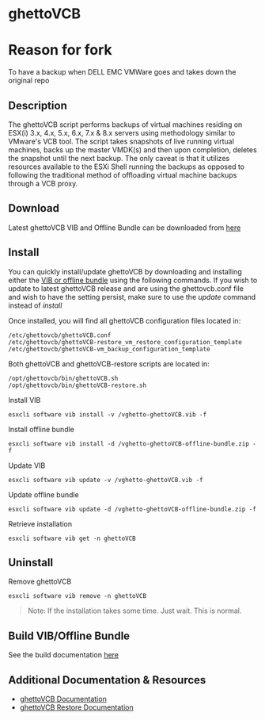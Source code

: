 # ghettoVCB

# Reason for fork

To have a backup when DELL EMC VMWare goes and takes down the original repo

## Description

The ghettoVCB script performs backups of virtual machines residing on ESX(i) 3.x, 4.x, 5.x, 6.x, 7.x & 8.x servers using methodology similar to VMware's VCB tool. The script takes snapshots of live running virtual machines, backs up the  master VMDK(s) and then upon completion, deletes the snapshot until the next backup. The only caveat is that it utilizes resources available to the ESXi Shell running the backups as opposed to following the traditional method of offloading virtual machine backups through a VCB proxy.

## Download

Latest ghettoVCB VIB and Offline Bundle can be downloaded from [here](https://github.com/lamw/ghettoVCB/releases)

## Install

You can quickly install/update ghettoVCB by downloading and installing either the [VIB or offline bundle](https://github.com/lamw/ghettoVCB/releases) using the following commands. If you wish to update to latest ghettoVCB release and are using the ghettovcb.conf file and wish to have the setting persist, make sure to use the *update* command instead of *install*

Once installed, you will find all ghettoVCB configuration files located in:
```console
/etc/ghettovcb/ghettoVCB.conf
/etc/ghettovcb/ghettoVCB-restore_vm_restore_configuration_template
/etc/ghettovcb/ghettoVCB-vm_backup_configuration_template
```

Both ghettoVCB and ghettoVCB-restore scripts are located in:
```console
/opt/ghettovcb/bin/ghettoVCB.sh
/opt/ghettovcb/bin/ghettoVCB-restore.sh
```

Install VIB
```
esxcli software vib install -v /vghetto-ghettoVCB.vib -f
```

Install offline bundle
```
esxcli software vib install -d /vghetto-ghettoVCB-offline-bundle.zip -f
```

Update VIB
```
esxcli software vib update -v /vghetto-ghettoVCB.vib -f
```

Update offline bundle
```
esxcli software vib update -d /vghetto-ghettoVCB-offline-bundle.zip -f
```

Retrieve installation
```console
esxcli software vib get -n ghettoVCB
```

## Uninstall

Remove ghettoVCB

```console
esxcli software vib remove -n ghettoVCB
```

> Note: If the installation takes some time. Just wait. This is normal.

## Build VIB/Offline Bundle

See the build documentation [here](build/README.md)

## Additional Documentation & Resources
- [ghettoVCB Documentation](http://communities.vmware.com/docs/DOC-8760)
- [ghettoVCB Restore Documentation](http://communities.vmware.com/docs/DOC-10595)